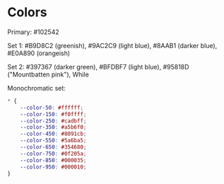 # Colors
Primary: #102542

Set 1: #B9D8C2 (greenish), #9AC2C9 (light blue), #8AAB1 (darker blue), #E0A890 (orangeish)

Set 2: #397367 (darker green), #BFDBF7 (light blue), #95818D ("Mountbatten pink"), While

Monochromatic set:
```css
* {
    --color-50: #ffffff;
    --color-150: #f0ffff;
    --color-250: #cadbff;
    --color-350: #a5b6f0;
    --color-450: #8091cb;
    --color-550: #5a6ba5;
    --color-650: #354680;
    --color-750: #0f205a;
    --color-850: #000035;
    --color-950: #000010;
}
```

